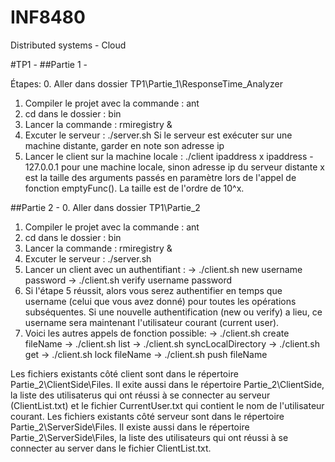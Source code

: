 # INF8480
Distributed systems - Cloud

#TP1 -
##Partie 1 -

Étapes:
0. Aller dans dossier TP1\Partie_1\ResponseTime_Analyzer
1. Compiler le projet avec la commande : ant
2. cd dans le dossier : bin
3. Lancer la commande : rmiregistry &
4. Excuter le serveur : ./server.sh
	Si le serveur est exécuter sur une machine distante, garder en note son adresse ip
5. Lancer le client sur la machine locale : ./client ipaddress x
	ipaddress - 127.0.0.1 pour une machine locale, sinon adresse ip du serveur distante
	x est la taille des arguments passés en paramètre lors de l'appel de fonction emptyFunc(). La taille est de l'ordre de 10^x.
	

##Partie 2 - 
0. Aller dans dossier TP1\Partie_2
1. Compiler le projet avec la commande : ant
2. cd dans le dossier : bin
3. Lancer la commande : rmiregistry &
4. Excuter le serveur : ./server.sh
5. Lancer un client avec un authentifiant :
	-> ./client.sh new username password
	-> ./client.sh verify username password
6. Si l'étape 5 réussit, alors vous serez authentifier en temps que username (celui que vous avez donné) pour toutes les opérations subséquentes. Si une nouvelle authentification (new ou verify) a lieu, ce username sera maintenant l'utilisateur courant (current user).
7. Voici les autres appels de fonction possible:
	-> ./client.sh create fileName
	-> ./client.sh list
	-> ./client.sh syncLocalDirectory
	-> ./client.sh get
	-> ./client.sh lock fileName
	-> ./client.sh push fileName
	
Les fichiers existants côté client sont dans le répertoire Partie_2\ClientSide\Files. Il exite aussi dans le répertoire Partie_2\ClientSide, la liste des utilisaterus qui ont réussi à se connecter au serveur (ClientList.txt) et le fichier CurrentUser.txt qui contient le nom de l'utilisateur courant.
Les fichiers existants côté serveur sont dans le répertoire Partie_2\ServerSide\Files. Il existe aussi dans le répertoire Partie_2\ServerSide\Files, la liste des utilisateurs qui ont réussi à se connecter au server dans le fichier ClientList.txt.